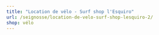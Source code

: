 ```yaml
---
title: "Location de vélo - Surf shop l'Esquiro"
url: /seignosse/location-de-velo-surf-shop-lesquiro-2/
shop: vélo
---
```

